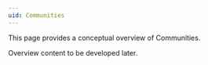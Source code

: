 ```yaml
---
uid: Communities
---
```


This page provides a conceptual overview of Communities.

Overview content to be developed later.